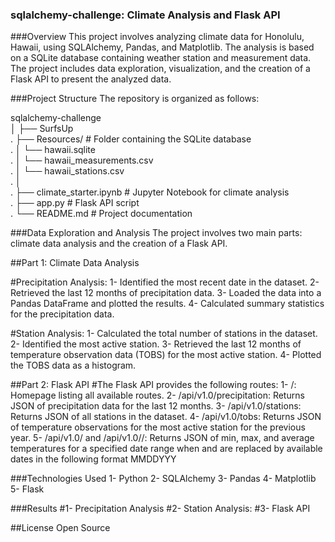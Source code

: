 ### sqlalchemy-challenge: Climate Analysis and Flask API

###Overview
This project involves analyzing climate data for Honolulu, Hawaii, using SQLAlchemy, Pandas, and Matplotlib. The analysis is based on a SQLite database containing weather station and measurement data. The project includes data exploration, visualization, and the creation of a Flask API to present the analyzed data.

###Project Structure
The repository is organized as follows:

sqlalchemy-challenge\
│
├── SurfsUp\
.   ├── Resources/ # Folder containing the SQLite database\
.   │   └── hawaii.sqlite\
.   │   └── hawaii_measurements.csv\
.   │   └── hawaii_stations.csv\
.   │\
.   ├── climate_starter.ipynb # Jupyter Notebook for climate analysis\
.   ├── app.py # Flask API script\
.   └── README.md # Project documentation


###Data Exploration and Analysis
The project involves two main parts: climate data analysis and the creation of a Flask API.

##Part 1: Climate Data Analysis

#Precipitation Analysis:
1- Identified the most recent date in the dataset.
2- Retrieved the last 12 months of precipitation data.
3- Loaded the data into a Pandas DataFrame and plotted the results.
4- Calculated summary statistics for the precipitation data.

#Station Analysis:
1- Calculated the total number of stations in the dataset.
2- Identified the most active station.
3- Retrieved the last 12 months of temperature observation data (TOBS) for the most active station.
4- Plotted the TOBS data as a histogram.

##Part 2: Flask API
#The Flask API provides the following routes:
1- /: Homepage listing all available routes.
2- /api/v1.0/precipitation: Returns JSON of precipitation data for the last 12 months.
3- /api/v1.0/stations: Returns JSON of all stations in the dataset.
4- /api/v1.0/tobs: Returns JSON of temperature observations for the most active station for the previous year.
5- /api/v1.0/<start> and /api/v1.0/<start>/<end>: Returns JSON of min, max, and average temperatures for a specified date range when <start> and <end> are replaced by available dates in the following format MMDDYYY 

###Technologies Used
1- Python
2- SQLAlchemy
3- Pandas
4- Matplotlib
5- Flask

###Results
#1- Precipitation Analysis
#2- Station Analysis:
#3- Flask API

##License
Open Source
